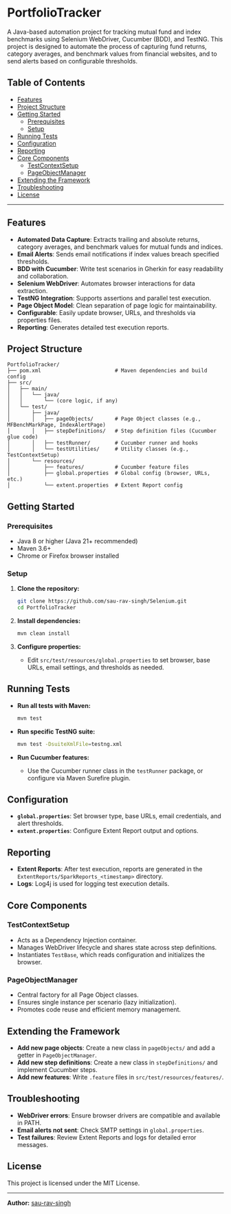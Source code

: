 # PortfolioTracker

A Java-based automation project for tracking mutual fund and index benchmarks using Selenium WebDriver, Cucumber (BDD), and TestNG. This project is designed to automate the process of capturing fund returns, category averages, and benchmark values from financial websites, and to send alerts based on configurable thresholds.

## Table of Contents

- [Features](#features)
- [Project Structure](#project-structure)
- [Getting Started](#getting-started)
  - [Prerequisites](#prerequisites)
  - [Setup](#setup)
- [Running Tests](#running-tests)
- [Configuration](#configuration)
- [Reporting](#reporting)
- [Core Components](#core-components)
  - [TestContextSetup](#testcontextsetup)
  - [PageObjectManager](#pageobjectmanager)
- [Extending the Framework](#extending-the-framework)
- [Troubleshooting](#troubleshooting)
- [License](#license)

---

## Features

- **Automated Data Capture**: Extracts trailing and absolute returns, category averages, and benchmark values for mutual funds and indices.
- **Email Alerts**: Sends email notifications if index values breach specified thresholds.
- **BDD with Cucumber**: Write test scenarios in Gherkin for easy readability and collaboration.
- **Selenium WebDriver**: Automates browser interactions for data extraction.
- **TestNG Integration**: Supports assertions and parallel test execution.
- **Page Object Model**: Clean separation of page logic for maintainability.
- **Configurable**: Easily update browser, URLs, and thresholds via properties files.
- **Reporting**: Generates detailed test execution reports.

## Project Structure

```
PortfolioTracker/
├── pom.xml                        # Maven dependencies and build config
├── src/
│   ├── main/
│   │   └── java/
│   │       └── (core logic, if any)
│   └── test/
│       ├── java/
│       │   ├── pageObjects/       # Page Object classes (e.g., MFBenchMarkPage, IndexAlertPage)
│       │   ├── stepDefinitions/   # Step definition files (Cucumber glue code)
│       │   ├── testRunner/        # Cucumber runner and hooks
│       │   └── testUtilities/     # Utility classes (e.g., TestContextSetup)
│       └── resources/
│           ├── features/          # Cucumber feature files
│           ├── global.properties  # Global config (browser, URLs, etc.)
│           └── extent.properties  # Extent Report config
```

## Getting Started

### Prerequisites

- Java 8 or higher (Java 21+ recommended)
- Maven 3.6+
- Chrome or Firefox browser installed

### Setup

1. **Clone the repository:**
   ```sh
   git clone https://github.com/sau-rav-singh/Selenium.git
   cd PortfolioTracker
   ```

2. **Install dependencies:**
   ```sh
   mvn clean install
   ```

3. **Configure properties:**
   - Edit `src/test/resources/global.properties` to set browser, base URLs, email settings, and thresholds as needed.

## Running Tests

- **Run all tests with Maven:**
  ```sh
  mvn test
  ```

- **Run specific TestNG suite:**
  ```sh
  mvn test -DsuiteXmlFile=testng.xml
  ```

- **Run Cucumber features:**
  - Use the Cucumber runner class in the `testRunner` package, or configure via Maven Surefire plugin.

## Configuration

- **`global.properties`**: Set browser type, base URLs, email credentials, and alert thresholds.
- **`extent.properties`**: Configure Extent Report output and options.

## Reporting

- **Extent Reports**: After test execution, reports are generated in the `ExtentReports/SparkReports_<timestamp>` directory.
- **Logs**: Log4j is used for logging test execution details.

## Core Components

### TestContextSetup

- Acts as a Dependency Injection container.
- Manages WebDriver lifecycle and shares state across step definitions.
- Instantiates `TestBase`, which reads configuration and initializes the browser.

### PageObjectManager

- Central factory for all Page Object classes.
- Ensures single instance per scenario (lazy initialization).
- Promotes code reuse and efficient memory management.

## Extending the Framework

- **Add new page objects**: Create a new class in `pageObjects/` and add a getter in `PageObjectManager`.
- **Add new step definitions**: Create a new class in `stepDefinitions/` and implement Cucumber steps.
- **Add new features**: Write `.feature` files in `src/test/resources/features/`.

## Troubleshooting

- **WebDriver errors**: Ensure browser drivers are compatible and available in PATH.
- **Email alerts not sent**: Check SMTP settings in `global.properties`.
- **Test failures**: Review Extent Reports and logs for detailed error messages.

## License

This project is licensed under the MIT License.

---

**Author:** [sau-rav-singh](https://github.com/sau-rav-singh)